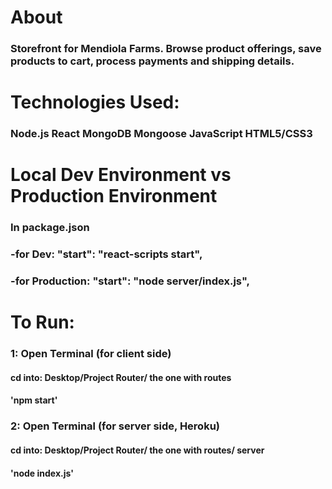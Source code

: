 # About
### Storefront for Mendiola Farms. Browse product offerings, save products to cart, process payments and shipping details.

# Technologies Used:
### Node.js React MongoDB Mongoose JavaScript HTML5/CSS3



# Local Dev Environment vs Production Environment 
###     In package.json
###         -for Dev: "start": "react-scripts start",
###         -for Production: "start": "node server/index.js",


# To Run:
###  1:   Open Terminal (for client side)
####           cd into: Desktop/Project Router/ the one with routes
####             'npm start' 

###  2:   Open Terminal (for server side, Heroku)
####           cd into: Desktop/Project Router/ the one with routes/ server
####              'node index.js' 